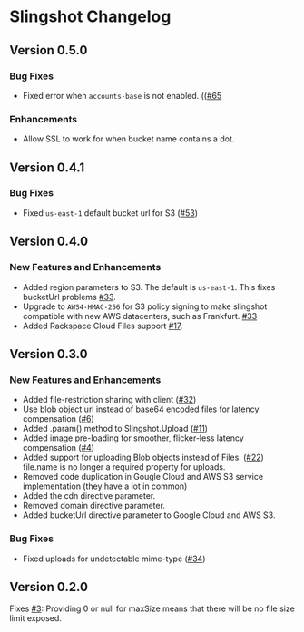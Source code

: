 Slingshot Changelog
===================

## Version 0.5.0

### Bug Fixes

 * Fixed error when `accounts-base` is not enabled. (([#65](https://github.com/CulturalMe/meteor-slingshot/issues/65)

### Enhancements

 * Allow SSL to work for when bucket name contains a dot.

## Version 0.4.1

### Bug Fixes

 * Fixed `us-east-1` default bucket url for S3 ([#53](https://github.com/CulturalMe/meteor-slingshot/issues/53))

## Version 0.4.0

### New Features and Enhancements

 * Added region parameters to S3. The default is `us-east-1`. This fixes bucketUrl problems [#33](https://github.com/CulturalMe/meteor-slingshot/issues/33).
 * Upgrade to `AWS4-HMAC-256` for S3 policy signing to make slingshot compatible with new AWS datacenters, such as Frankfurt. [#33](https://github.com/CulturalMe/meteor-slingshot/issues/33)
 * Added Rackspace Cloud Files support [#17](https://github.com/CulturalMe/meteor-slingshot/issues/17).

## Version 0.3.0

### New Features and Enhancements

 * Added file-restriction sharing with client ([#32](https://github.com/CulturalMe/meteor-slingshot/issues/32))
 * Use blob object url instead of base64 encoded files for latency compensation ([#6](https://github.com/CulturalMe/meteor-slingshot/issues/6))
 * Added .param() method to Slingshot.Upload ([#11](https://github.com/CulturalMe/meteor-slingshot/issues/6))
 * Added image pre-loading for smoother, flicker-less latency compensation ([#4](https://github.com/CulturalMe/meteor-slingshot/issues/4))
 * Added support for uploading Blob objects instead of Files. ([#22](https://github.com/CulturalMe/meteor-slingshot/issues/22)) file.name is no longer a required property for uploads.
 * Removed code duplication in Gougle Cloud and AWS S3 service implementation (they have a lot in common)
 * Added the cdn directive parameter.
 * Removed domain directive parameter.
 * Added bucketUrl directive parameter to Google Cloud and AWS S3.

### Bug Fixes

 * Fixed uploads for undetectable mime-type ([#34](https://github.com/CulturalMe/meteor-slingshot/issues/34))

## Version 0.2.0

Fixes [#3](https://github.com/CulturalMe/meteor-slingshot/issues/3): Providing 0 or null for maxSize means that there will be no file size limit exposed.
